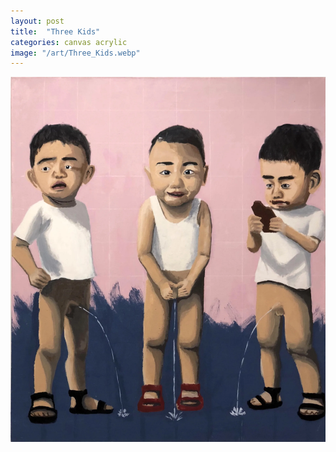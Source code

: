 ```yaml
---
layout: post
title:  "Three Kids"
categories: canvas acrylic
image: "/art/Three_Kids.webp"
---
```

![](/art/Three_Kids.webp)